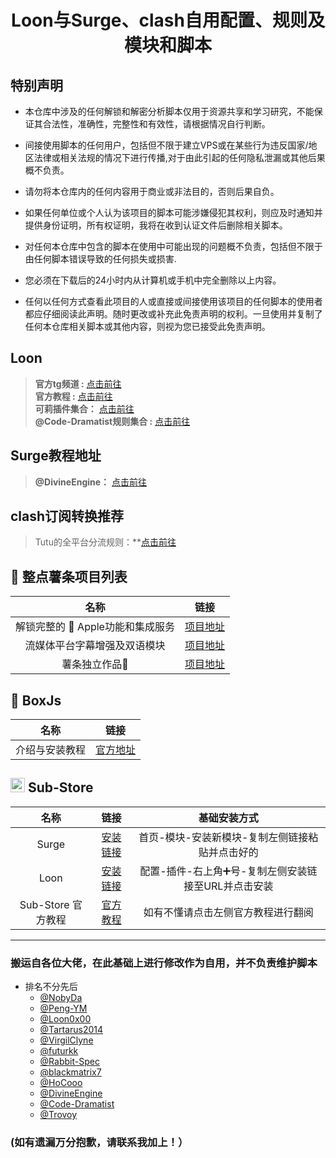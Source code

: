 <h1 align="center">Loon与Surge、clash自用配置、规则及模块和脚本</h1>


## 特别声明
- 本仓库中涉及的任何解锁和解密分析脚本仅用于资源共享和学习研究，不能保证其合法性，准确性，完整性和有效性，请根据情况自行判断。

- 间接使用脚本的任何用户，包括但不限于建立VPS或在某些行为违反国家/地区法律或相关法规的情况下进行传播,对于由此引起的任何隐私泄漏或其他后果概不负责。

- 请勿将本仓库内的任何内容用于商业或非法目的，否则后果自负。

- 如果任何单位或个人认为该项目的脚本可能涉嫌侵犯其权利，则应及时通知并提供身份证明，所有权证明，我将在收到认证文件后删除相关脚本。

- 对任何本仓库中包含的脚本在使用中可能出现的问题概不负责，包括但不限于由任何脚本错误导致的任何损失或损害.

- 您必须在下载后的24小时内从计算机或手机中完全删除以上内容。

- 任何以任何方式查看此项目的人或直接或间接使用该项目的任何脚本的使用者都应仔细阅读此声明。随时更改或补充此免责声明的权利。一旦使用并复制了任何本仓库相关脚本或其他内容，则视为您已接受此免责声明。




## Loon
> **官方tg频道 :** [点击前往](https://t.me/Loon0x00)<br>
> **官方教程 :** [点击前往](https://coffee-elderberry-22b.notion.site/Loon-71747252d5054551a8cd10924064899c)<br>
> **可莉插件集合：** [点击前往](https://gitlab.com/lodepuly/vpn_tool/-/tree/main/Tool/Loon/Plugin)<br>
> **@Code-Dramatist规则集合 :** [点击前往](https://github.com/Code-Dramatist/Rule_Actions#loon%E8%A7%84%E5%88%99%E9%93%BE%E6%8E%A5)<br>



## Surge教程地址
> **@DivineEngine：** [点击前往](https://divineengine.net/more/special/surge)

## clash订阅转换推荐
> Tutu的全平台分流规则：**[点击前往](https://sub.tutu.asia/)


## 🍟 整点薯条项目列表

| 名称                           | 链接                                           |
| :------------------------------: | :---------------------------------------------: |
| 解锁完整的  Apple功能和集成服务| [项目地址](https://github.com/VirgilClyne/iRingo) |  
| 流媒体平台字幕增强及双语模块 |[项目地址](https://github.com/DualSubs/DualSubs) |
| 薯条独立作品🤤 | [项目地址](https://github.com/VirgilClyne/VirgilClyne) |
## 🧰 BoxJs
| 名称                           | 链接                                                         |
| :------------------------------: | :------------------------------------------------------------: |
| 介绍与安装教程                   | [官方地址](https://docs.boxjs.app)                                       |

## <img src="https://raw.githubusercontent.com/58xinian/icon/master/Sub-Store1.png" width="23"></img> Sub-Store

| 名称                           | 链接                                                         | 基础安装方式 |
| :------------------------------: | :--------------------------------------------------: |:---------------:|
| Surge| [安装链接](https://raw.githubusercontent.com/Peng-YM/Sub-Store/master/config/Surge.sgmodule)|首页-模块-安装新模块-复制左侧链接粘贴并点击好的|
| Loon| [安装链接](https://raw.githubusercontent.com/Peng-YM/Sub-Store/master/config/Loon.plugin)|配置-插件-右上角➕号-复制左侧安装链接至URL并点击安装|
| Sub-Store 官方教程| [官方教程](https://www.notion.so/Sub-Store-6259586994d34c11a4ced5c406264b46)|如有不懂请点击左侧官方教程进行翻阅|

---

### 搬运自各位大佬，在此基础上进行修改作为自用，并不负责维护脚本
* 排名不分先后
  * [@NobyDa](https://github.com/NobyDa)
  * [@Peng-YM](https://github.com/Peng-YM)
  * [@Loon0x00](https://github.com/Loon0x00)
  * [@Tartarus2014](https://github.com/Tartarus2014)
  * [@VirgilClyne](https://github.com/VirgilClyne)
  * [@futurkk](https://github.com/futurkk)
  * [@Rabbit-Spec](https://github.com/Rabbit-Spec)
  * [@blackmatrix7](https://github.com/blackmatrix7)
  * [@HoCooo](https://github.com/HoCooo)
  * [@DivineEngine](https://github.com/DivineEngine)
  * [@Code-Dramatist](https://github.com/Code-Dramatist)
  * [@Trovoy](https://github.com/Trovoy)
### (如有遗漏万分抱歉，请联系我加上！）



